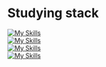 <h1>Studying stack</h1>

[![My Skills](https://skillicons.dev/icons?i=html,css,js,ts&theme=dark)](https://skillicons.dev) <br>
[![My Skills](https://skillicons.dev/icons?i=tailwind,react&theme=dark)](https://skillicons.dev) <br>
[![My Skills](https://skillicons.dev/icons?i=java,bash,mysql,mongo&theme=dark)](https://skillicons.dev) <br>
[![My Skills](https://skillicons.dev/icons?i=ubuntu,windows,apple&theme=dark)](https://skillicons.dev) <br>




